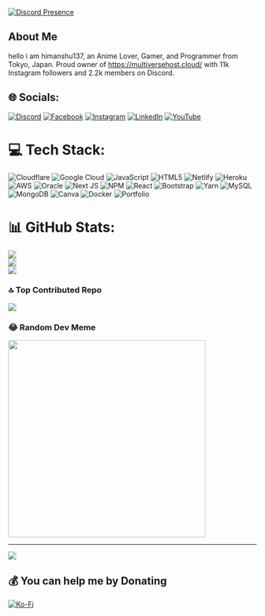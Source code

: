 [![Discord Presence](https://lanyard.cnrad.dev/api/1134096602051657738)](https://discord.com/users/1134096602051657738)
## About Me
hello i am himanshu137, an Anime Lover, Gamer, and Programmer from Tokyo, Japan. Proud owner of https://multiversehost.cloud/ with 11k Instagram followers and 2.2k members on Discord.

## 🌐 Socials:
[![Discord](https://img.shields.io/badge/Discord-%237289DA.svg?logo=discord&logoColor=white)](https://discord.gg/multiverse-development-964013065140043786) [![Facebook](https://img.shields.io/badge/Facebook-%231877F2.svg?logo=Facebook&logoColor=white)](https://facebook.com/himanshu137) [![Instagram](https://img.shields.io/badge/Instagram-%23E4405F.svg?logo=Instagram&logoColor=white)](https://instagram.com/himanshu137_) [![LinkedIn](https://img.shields.io/badge/LinkedIn-%230077B5.svg?logo=linkedin&logoColor=white)](https://linkedin.com/in/himanshu137) [![YouTube](https://img.shields.io/badge/YouTube-%23FF0000.svg?logo=YouTube&logoColor=white)](https:/www.youtube.com/channel/UC8fCAJyqY7cy0WEs9lGiYoQ) 

# 💻 Tech Stack:
![Cloudflare](https://img.shields.io/badge/Cloudflare-F38020?style=for-the-badge&logo=Cloudflare&logoColor=white) ![Google Cloud](https://img.shields.io/badge/Google%20Cloud-%234285F4.svg?style=for-the-badge&logo=google-cloud&logoColor=white) ![JavaScript](https://img.shields.io/badge/javascript-%23323330.svg?style=for-the-badge&logo=javascript&logoColor=%23F7DF1E) ![HTML5](https://img.shields.io/badge/html5-%23E34F26.svg?style=for-the-badge&logo=html5&logoColor=white) ![Netlify](https://img.shields.io/badge/netlify-%23000000.svg?style=for-the-badge&logo=netlify&logoColor=#00C7B7) ![Heroku](https://img.shields.io/badge/heroku-%23430098.svg?style=for-the-badge&logo=heroku&logoColor=white) ![AWS](https://img.shields.io/badge/AWS-%23FF9900.svg?style=for-the-badge&logo=amazon-aws&logoColor=white) ![Oracle](https://img.shields.io/badge/Oracle-F80000?style=for-the-badge&logo=oracle&logoColor=white) ![Next JS](https://img.shields.io/badge/Next-black?style=for-the-badge&logo=next.js&logoColor=white) ![NPM](https://img.shields.io/badge/NPM-%23000000.svg?style=for-the-badge&logo=npm&logoColor=white) ![React](https://img.shields.io/badge/react-%2320232a.svg?style=for-the-badge&logo=react&logoColor=%2361DAFB) ![Bootstrap](https://img.shields.io/badge/bootstrap-%23563D7C.svg?style=for-the-badge&logo=bootstrap&logoColor=white) ![Yarn](https://img.shields.io/badge/yarn-%232C8EBB.svg?style=for-the-badge&logo=yarn&logoColor=white) ![MySQL](https://img.shields.io/badge/mysql-%2300f.svg?style=for-the-badge&logo=mysql&logoColor=white) ![MongoDB](https://img.shields.io/badge/MongoDB-%234ea94b.svg?style=for-the-badge&logo=mongodb&logoColor=white) ![Canva](https://img.shields.io/badge/Canva-%2300C4CC.svg?style=for-the-badge&logo=Canva&logoColor=white) ![Docker](https://img.shields.io/badge/docker-%230db7ed.svg?style=for-the-badge&logo=docker&logoColor=white) ![Portfolio](https://img.shields.io/badge/Portfolio-%23000000.svg?style=for-the-badge&logo=firefox&logoColor=#FF7139)
# 📊 GitHub Stats:
![](https://github-readme-stats.vercel.app/api?username=himanshu-137&theme=dark&hide_border=false&include_all_commits=true&count_private=false)<br/>
![](https://github-readme-streak-stats.herokuapp.com/?user=himanshu-137&theme=dark&hide_border=false)<br/>
![](https://github-readme-stats.vercel.app/api/top-langs/?username=himanshu-137&theme=dark&hide_border=false&include_all_commits=true&count_private=false&layout=compact)

### 🔝 Top Contributed Repo
![](https://github-contributor-stats.vercel.app/api?username=himanshu-137&limit=5&theme=dark&combine_all_yearly_contributions=true)

### 😂 Random Dev Meme
<img src='https://api.waifu.pics/sfw/waifu' style="height: 400px;"/>

---
[![](https://visitcount.itsvg.in/api?id=himanshu-137&icon=0&color=0)](https://visitcount.itsvg.in)

  ## 💰 You can help me by Donating
  [![Ko-Fi](https://img.shields.io/badge/Ko--fi-F16061?style=for-the-badge&logo=ko-fi&logoColor=white)](https://ko-fi.com/himanshu137) 

  
<!-- Proudly created with GPRM ( https://gprm.itsvg.in ) -->
